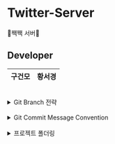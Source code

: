 # Twitter-Server

🐥짹짹 서버🐥

## Developer
|구건모|황서경|
|------|------|

<br>
<details>
<summary>Git Branch 전략</summary>
<div markdown="1">

1. main 브랜치는 어떤 때든 배포 가능하다.
2. main에서 새로운 일을 시작하기 위해 브랜치를 만든다면, 이름을 명확히 작성하자.
3. 원격지 브랜치로 수시로 push 하자.
4. 피드백이나 도움이 필요할 때, 그리고 merge 준비가 완료되었을 때는 pull request를 생성한다.

</div>
</details>

<br>
<details>
<summary>Git Commit Message Convention</summary>
<div markdown="1">

- **[Feat]:** 새로운 기능 추가
- **[Fix]:** 버그 픽스
- **[Docs]:** 문서 수정
- **[Style]:** 포맷, 세미콜론 수정, Optimize import, Code clean up 등 코드가 아닌 스타일에 관련된 수정
- **[Refactor]:** 코드 리펙토링
- **[Test]:** 테스트 코드 추가
- **[Chore]:** 빌드 관련 업무 수정

</div>
</details>

<br>
<details>
<summary>프로젝트 폴더링</summary>
<div markdown="1">

![1](https://user-images.githubusercontent.com/64405757/170690330-8c120197-ce7e-4c42-8528-a7c20528c62a.PNG)

</div>
</details>
